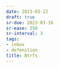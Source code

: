 ```yaml
---
date: 2023-03-22
draft: true
sr-due: 2023-03-16
sr-ease: 250
sr-interval: 3
tags:
- inbox
- defenition
title: Btrfs
---
```


